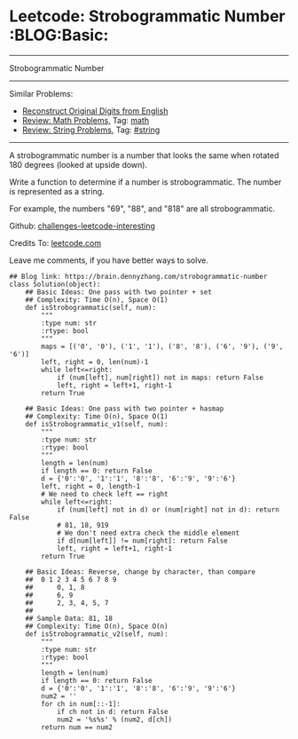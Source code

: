 # Leetcode: Strobogrammatic Number     :BLOG:Basic:


---

Strobogrammatic Number  

---

Similar Problems:  
-   [Reconstruct Original Digits from English](https://brain.dennyzhang.com/reconstruct-original-digits-from-english)
-   [Review: Math Problems,](https://brain.dennyzhang.com/review-math) Tag: [math](https://brain.dennyzhang.com/tag/math)
-   [Review: String Problems](https://brain.dennyzhang.com/review-string), Tag: [#string](https://brain.dennyzhang.com/tag/string)

---

A strobogrammatic number is a number that looks the same when rotated 180 degrees (looked at upside down).  

Write a function to determine if a number is strobogrammatic. The number is represented as a string.  

For example, the numbers "69", "88", and "818" are all strobogrammatic.  

Github: [challenges-leetcode-interesting](https://github.com/DennyZhang/challenges-leetcode-interesting/tree/master/strobogrammatic-number)  

Credits To: [leetcode.com](https://leetcode.com/problems/strobogrammatic-number/description/)  

Leave me comments, if you have better ways to solve.  

    ## Blog link: https://brain.dennyzhang.com/strobogrammatic-number
    class Solution(object):
        ## Basic Ideas: One pass with two pointer + set
        ## Complexity: Time O(n), Space O(1)
        def isStrobogrammatic(self, num):
            """
            :type num: str
            :rtype: bool
            """
            maps = [('0', '0'), ('1', '1'), ('8', '8'), ('6', '9'), ('9', '6')]
            left, right = 0, len(num)-1
            while left<=right:
                if (num[left], num[right]) not in maps: return False
                left, right = left+1, right-1
            return True
    
        ## Basic Ideas: One pass with two pointer + hasmap
        ## Complexity: Time O(n), Space O(1)
        def isStrobogrammatic_v1(self, num):
            """
            :type num: str
            :rtype: bool
            """
            length = len(num)
            if length == 0: return False
            d = {'0':'0', '1':'1', '8':'8', '6':'9', '9':'6'}
            left, right = 0, length-1
            # We need to check left == right
            while left<=right:
                if (num[left] not in d) or (num[right] not in d): return False
                # 81, 18, 919
                # We don't need extra check the middle element
                if d[num[left]] != num[right]: return False
                left, right = left+1, right-1
            return True
    
        ## Basic Ideas: Reverse, change by character, than compare
        ##  0 1 2 3 4 5 6 7 8 9
        ##      0, 1, 8
        ##      6, 9
        ##      2, 3, 4, 5, 7
        ##
        ## Sample Data: 81, 18
        ## Complexity: Time O(n), Space O(n)
        def isStrobogrammatic_v2(self, num):
            """
            :type num: str
            :rtype: bool
            """
            length = len(num)
            if length == 0: return False
            d = {'0':'0', '1':'1', '8':'8', '6':'9', '9':'6'}
            num2 = ''
            for ch in num[::-1]:
                if ch not in d: return False
                num2 = '%s%s' % (num2, d[ch])
            return num == num2